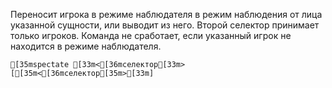 Переносит игрока в режиме наблюдателя в режим наблюдения от лица указанной сущности, или выводит из него.
Второй селектор принимает только игроков. Команда не сработает, если указанный игрок не находится в режиме наблюдателя.
```ansi
[35mspectate [33m<[36mселектор[33m> [[35m<[36mселектор[35m>[33m]
```